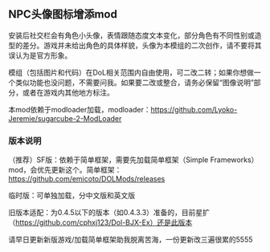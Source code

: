 ## NPC头像图标增添mod

安装后社交栏会有角色小头像，表情跟随态度文本变化，部分角色有不同性别或造型的差分。游戏并未给出角色的具体样貌，头像为本模组的二次创作，请不要将其误认为是官方形象。

模组（包括图片和代码）在DoL相关范围内自由使用，可二改二转；如果你想做一个类似功能也没问题，不需要问我。如果要二改或整合，请务必保留“图像说明”部分，或者在游戏内其他地方标注。

本mod依赖于modloader加载，modloader：https://github.com/Lyoko-Jeremie/sugarcube-2-ModLoader

### 版本说明
（推荐）SF版：依赖于简单框架，需要先加载简单框架（Simple Frameworks）mod，会优先更新这个。简单框架：https://github.com/emicoto/DOLMods/releases

临时版：可单独加载，分中文版和英文版

旧版本适配：为0.4.5以下的版本（如0.4.3.3）准备的，目前星扩（https://github.com/cphxj123/Dol-BJX-Ex）还是此版本


请早日更新新版游戏/加载简单框架助我脱离苦海，一份更新改三遍很累的5555
